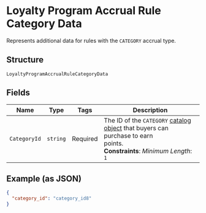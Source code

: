 
# Loyalty Program Accrual Rule Category Data

Represents additional data for rules with the `CATEGORY` accrual type.

## Structure

`LoyaltyProgramAccrualRuleCategoryData`

## Fields

| Name | Type | Tags | Description |
|  --- | --- | --- | --- |
| `CategoryId` | `string` | Required | The ID of the `CATEGORY` [catalog object](../../doc/models/catalog-object.md) that buyers can purchase to earn<br>points.<br>**Constraints**: *Minimum Length*: `1` |

## Example (as JSON)

```json
{
  "category_id": "category_id8"
}
```

